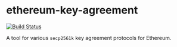 # ethereum-key-agreement

[![Build Status](https://travis-ci.com/lbeder/ethereum-key-agreement.svg?token=RqXzJLB6ziXiVJ1zjt8N&branch=master)](https://travis-ci.com/lbeder/ethereum-key-agreement)

A tool for various `secp2561k` key agreement protocols for Ethereum.
